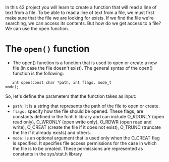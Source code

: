 In this 42 project you will learn to create a function that will read a line of text from a file.
To be able to read a line of text from a file, we must first make sure that the file we are looking for exists. If we find the file we're searching, we can access its contents. But how do we get access to a file? We can use the open function.

<h1 align="left">The <code>open()</code> function</h1>

- The open() function is a function that is used to open or create a new file (in case the file doesn't exist).
The general syntax of the open() function is the following:

<code>&nbsp;&nbsp;&nbsp;int open(const char *path, int flags, mode_t mode);</code>

So, let's define the parameters that the function takes as input:

- <code>path:</code> it is a string that represents the path of the file to open or create.
- <code>flags:</code> specify how the file should be opened. These flags, are constants defined in the fcntl.h library and can include O_RDONLY (open read only), O_WRONLY (open write only), O_RDWR (open read and write), O_CREAT (create the file if it does not exist), O_TRUNC (truncate the file if it already exists) and others.
- <code>mode:</code> is an optional argument that is used only when the O_CREAT flag is specified. It specifies file access permissions for the case in which the file is to be created. These permissions are represented as constants in the sys/stat.h library
